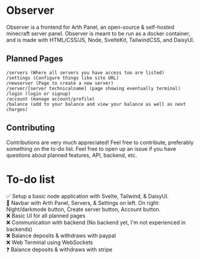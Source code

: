 # Observer

Observer is a frontend for Arth Panel, an open-source & self-hosted minecraft server panel. Observer is meant to be run as a docker container, and is made with HTML/CSS/JS, Node, SvelteKit, TailwindCSS, and DaisyUI.  

## Planned Pages

```
/servers (Where all servers you have access too are listed)
/settings (Configure things like site URL)
/newserver (Page to create a new server)
/server/[server technicalname] (page showing eventually terminal)
/login (login or signup)
/account (manage account/profile)
/balance (add to your balance and view your balance as well as next charges)
```

## Contributing

Contributions are very much appreciated! Feel free to contribute, preferably something on the to-do list. Feel free to open up an issue if you have questions about planned features, API, backend, etc.

# To-do list
✅ Setup a basic node application with Svelte, Tailwind, & DaisyUI.  
🔨 Navbar with Arth Panel, Servers, & Settings on left. On right: Night/darkmode button, Create server button, Account button.  
❌ Basic UI for all planned pages  
❌ Communication with backend (No backend yet, I'm not experienced in backends)   
❌ Balance deposits & withdraws with paypal  
❌ Web Terminal using WebSockets  
❓ Balance deposits & withdraws with stripe  
